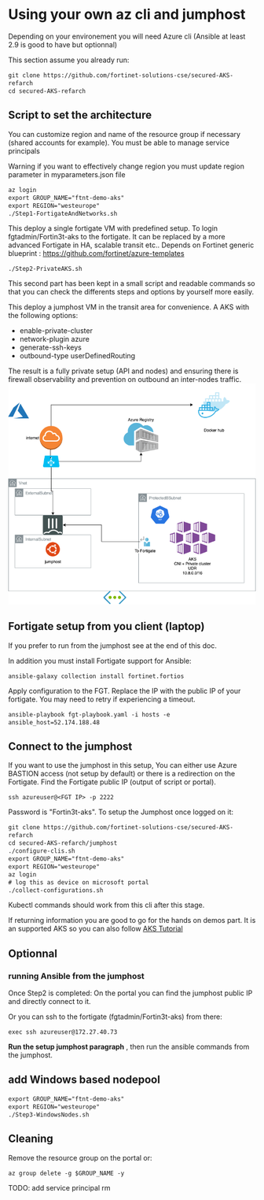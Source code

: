 # Using your own az cli and jumphost

Depending on your environement you will need Azure cli (Ansible at least 2.9 is good to have but optionnal)

This section assume you already run:

```shell
git clone https://github.com/fortinet-solutions-cse/secured-AKS-refarch
cd secured-AKS-refarch
```

## Script to set the architecture

You can customize region and name of the resource group if necessary (shared accounts for example). You must be able to manage service principals

Warning if you want to effectively change region you must update region parameter in myparameters.json file

```shell
az login
export GROUP_NAME="ftnt-demo-aks"
export REGION="westeurope"
./Step1-FortigateAndNetworks.sh
```

This deploy a single fortigate VM with predefined setup. To login fgtadmin/Fortin3t-aks to the fortigate. It can be replaced by a more advanced Fortigate in HA, scalable transit etc..
Depends on Fortinet generic blueprint : <https://github.com/fortinet/azure-templates>

```shell
./Step2-PrivateAKS.sh 
```

This second part has been kept in a small script and readable commands so that you can check the differents steps and options by yourself more easily.

This deploy a jumphost VM in the transit area for convenience.
A AKS with the following options:

- enable-private-cluster
- network-plugin azure
- generate-ssh-keys
- outbound-type userDefinedRouting

The result is a fully private setup (API and nodes) and ensuring there is firewall observability and prevention on outbound an inter-nodes traffic.
![Architecture](images/SecureAKS.png)

## Fortigate setup from you client (laptop)

If you prefer to run from the jumphost see at the end of this doc.

In addition you must install Fortigate support for Ansible:

```shell
ansible-galaxy collection install fortinet.fortios
```

Apply configuration to the FGT.
Replace the IP with the public IP of your fortigate. You may need to retry if experiencing a timeout.

```shell
ansible-playbook fgt-playbook.yaml -i hosts -e ansible_host=52.174.188.48
```

## Connect to the jumphost

If you want to use the jumphost in this setup, You can either use Azure BASTION access (not setup by default) or there is a redirection on the Fortigate.
Find the Fortigate public IP (output of script or portal).

```shell
ssh azureuser@<FGT IP> -p 2222
```

Password is "Fortin3t-aks".
To setup the Jumphost once logged on it:

```shell
git clone https://github.com/fortinet-solutions-cse/secured-AKS-refarch
cd secured-AKS-refarch/jumphost
./configure-clis.sh 
export GROUP_NAME="ftnt-demo-aks"
export REGION="westeurope"
az login
# log this as device on microsoft portal
./collect-configurations.sh
```

Kubectl commands should work from this cli after this stage.

If returning information you are good to go for the hands on demos part.
It is an supported AKS so you can also follow [AKS Tutorial](https://docs.microsoft.com/en-us/azure/aks/tutorial-kubernetes-prepare-app)

## Optionnal

### running Ansible from the jumphost

Once Step2 is completed:
On the portal you can find the jumphost public IP and directly connect to it.

Or you can ssh to the fortigate (fgtadmin/Fortin3t-aks) from there:

```shell
exec ssh azureuser@172.27.40.73
```

**Run the setup jumphost paragraph** , then run the ansible commands from the jumphost.

## add Windows based nodepool

```shell
export GROUP_NAME="ftnt-demo-aks"
export REGION="westeurope"
./Step3-WindowsNodes.sh
```

## Cleaning

Remove the resource group on the portal or:

```shell
az group delete -g $GROUP_NAME -y
```

TODO: add service principal rm
